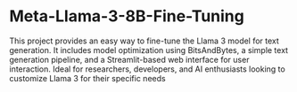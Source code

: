 # Meta-Llama-3-8B-Fine-Tuning
This project provides an easy way to fine-tune the Llama 3 model for text generation. It includes model optimization using BitsAndBytes, a simple text generation pipeline, and a Streamlit-based web interface for user interaction. Ideal for researchers, developers, and AI enthusiasts looking to customize Llama 3 for their specific needs
